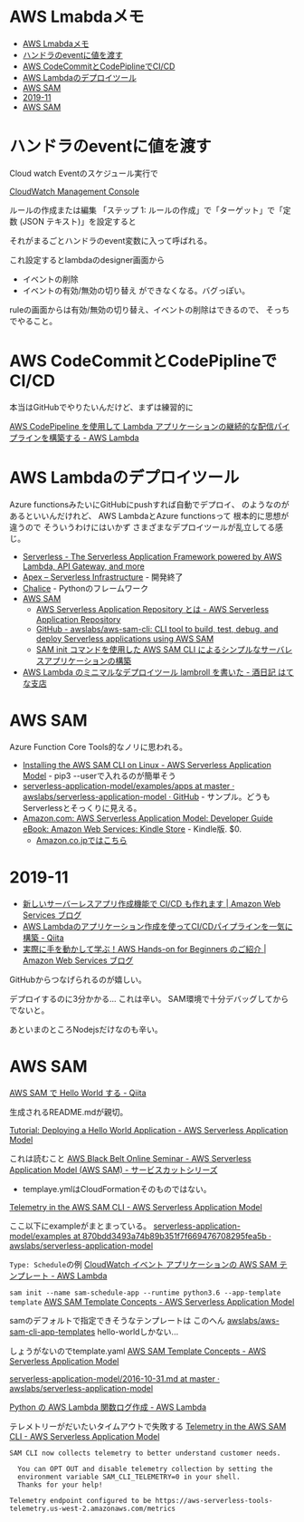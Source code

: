 # AWS Lmabdaメモ

- [AWS Lmabdaメモ](#aws-lmabda%e3%83%a1%e3%83%a2)
- [ハンドラのeventに値を渡す](#%e3%83%8f%e3%83%b3%e3%83%89%e3%83%a9%e3%81%aeevent%e3%81%ab%e5%80%a4%e3%82%92%e6%b8%a1%e3%81%99)
- [AWS CodeCommitとCodePiplineでCI/CD](#aws-codecommit%e3%81%a8codepipline%e3%81%a7cicd)
- [AWS Lambdaのデプロイツール](#aws-lambda%e3%81%ae%e3%83%87%e3%83%97%e3%83%ad%e3%82%a4%e3%83%84%e3%83%bc%e3%83%ab)
- [AWS SAM](#aws-sam)
- [2019-11](#2019-11)
- [AWS SAM](#aws-sam-1)


# ハンドラのeventに値を渡す

Cloud watch Eventのスケジュール実行で

[CloudWatch Management Console](https://ap-northeast-1.console.aws.amazon.com/cloudwatch/home?region=ap-northeast-1#rules:)

ルールの作成または編集
「ステップ 1: ルールの作成」で「ターゲット」で「定数 (JSON テキスト)」を設定すると

それがまるごとハンドラのevent変数に入って呼ばれる。

これ設定するとlambdaのdesigner画面から
- イベントの削除
- イベントの有効/無効の切り替え
ができなくなる。バグっぽい。

ruleの画面からは有効/無効の切り替え、イベントの削除はできるので、
そっちでやること。



# AWS CodeCommitとCodePiplineでCI/CD

本当はGitHubでやりたいんだけど、まずは練習的に

[AWS CodePipeline を使用して Lambda アプリケーションの継続的な配信パイプラインを構築する - AWS Lambda](https://docs.aws.amazon.com/ja_jp/lambda/latest/dg/build-pipeline.html)

# AWS Lambdaのデプロイツール

Azure functionsみたいにGitHubにpushすれば自動でデプロイ、
のようなのがあるといいんだけれど、
AWS LambdaとAzure functionsって
根本的に思想が違うので
そういうわけにはいかず
さまざまなデプロイツールが乱立してる感じ。

- [Serverless - The Serverless Application Framework powered by AWS Lambda, API Gateway, and more](https://serverless.com/)
- [Apex – Serverless Infrastructure](http://apex.run/) - 開発終了
- [Chalice](https://chalice.readthedocs.io/en/latest/) - Pythonのフレームワーク
- [AWS SAM](https://aws.amazon.com/jp/serverless/sam/)
  - [AWS Serverless Application Repository とは - AWS Serverless Application Repository](https://docs.aws.amazon.com/ja_jp/serverlessrepo/latest/devguide/what-is-serverlessrepo.html)
  - [GitHub - awslabs/aws-sam-cli: CLI tool to build, test, debug, and deploy Serverless applications using AWS SAM](https://github.com/awslabs/aws-sam-cli)
  - [SAM init コマンドを使用した AWS SAM CLI によるシンプルなサーバレスアプリケーションの構築](https://aws.amazon.com/jp/about-aws/whats-new/2018/04/aws-sam-cli-releases-new-init-command/)
- [AWS Lambda のミニマルなデプロイツール lambroll を書いた - 酒日記 はてな支店](https://sfujiwara.hatenablog.com/entry/lambroll)


# AWS SAM

Azure Function Core Tools的なノリに思われる。

 - [Installing the AWS SAM CLI on Linux - AWS Serverless Application Model](https://docs.aws.amazon.com/en_pv/serverless-application-model/latest/developerguide/serverless-sam-cli-install-linux.html) - pip3 --userで入れるのが簡単そう
- [serverless-application-model/examples/apps at master · awslabs/serverless-application-model · GitHub](https://github.com/awslabs/serverless-application-model/tree/master/examples/apps) - サンプル。どうもServerlessとそっくりに見える。
- [Amazon.com: AWS Serverless Application Model: Developer Guide eBook: Amazon Web Services: Kindle Store](https://www.amazon.com/dp/B07P7K9VZB) - Kindle版. $0.
  - [Amazon.co.jpではこちら](https://www.amazon.co.jp/AWS-Serverless-Application-Model-Developer-ebook/dp/B07P7K9VZB/)


# 2019-11

- [新しいサーバーレスアプリ作成機能で CI/CD も作れます | Amazon Web Services ブログ](https://aws.amazon.com/jp/blogs/news/new-serverless-app-creation-with-cicd/)
- [AWS Lambdaのアプリケーション作成を使ってCI/CDパイプラインを一気に構築 - Qiita](https://qiita.com/shonansurvivors/items/b223fbb362aed3c1c536)
- [実際に手を動かして学ぶ！AWS Hands-on for Beginners のご紹介 | Amazon Web Services ブログ](https://aws.amazon.com/jp/blogs/news/aws-hands-on-for-beginners-01/)

GitHubからつなげられるのが嬉しい。

デプロイするのに3分かかる... これは辛い。
SAM環境で十分デバッグしてからでないと。

あといまのところNodejsだけなのも辛い。

# AWS SAM

[AWS SAM で Hello World する - Qiita](https://qiita.com/mokuo/items/3348f19d12cb9b17295d)

生成されるREADME.mdが親切。

[Tutorial: Deploying a Hello World Application - AWS Serverless Application Model](https://docs.aws.amazon.com/serverless-application-model/latest/developerguide/serverless-getting-started-hello-world.html)

これは読むこと
[AWS Black Belt Online Seminar - AWS Serverless Application Model (AWS SAM) - サービスカットシリーズ](https://d1.awsstatic.com/webinars/jp/pdf/services/20190814_AWS-Blackbelt_SAM_rev.pdf)

- templaye.ymlはCloudFormationそのものではない。


[Telemetry in the AWS SAM CLI - AWS Serverless Application Model](https://docs.aws.amazon.com/ja_jp/serverless-application-model/latest/developerguide/serverless-sam-telemetry.html)

ここ以下にexampleがまとまっている。
[serverless-application-model/examples at 870bdd3493a74b89b351f7f669476708295fea5b · awslabs/serverless-application-model](https://github.com/awslabs/serverless-application-model/tree/870bdd3493a74b89b351f7f669476708295fea5b/examples)

`Type: Schedule`の例
[CloudWatch イベント アプリケーションの AWS SAM テンプレート - AWS Lambda](https://docs.aws.amazon.com/ja_jp/lambda/latest/dg/with-scheduledevents-example-use-app-spec.html)

`sam init --name sam-schedule-app --runtime python3.6 --app-template template`
[AWS SAM Template Concepts - AWS Serverless Application Model](https://docs.aws.amazon.com/serverless-application-model/latest/developerguide/serverless-sam-template-basics.html)

samのデフォルトで指定できそうなテンプレートは
このへん
[awslabs/aws-sam-cli-app-templates](https://github.com/awslabs/aws-sam-cli-app-templates)
hello-worldしかない...

しょうがないのでtemplate.yaml
[AWS SAM Template Concepts - AWS Serverless Application Model](https://docs.aws.amazon.com/serverless-application-model/latest/developerguide/serverless-sam-template-basics.html)


[serverless-application-model/2016-10-31.md at master · awslabs/serverless-application-model](https://github.com/awslabs/serverless-application-model/blob/master/versions/2016-10-31.md)


[Python の AWS Lambda 関数ログ作成 - AWS Lambda](https://docs.aws.amazon.com/ja_jp/lambda/latest/dg/python-logging.html)


テレメトリーがだいたいタイムアウトで失敗する
[Telemetry in the AWS SAM CLI - AWS Serverless Application Model](https://docs.aws.amazon.com/serverless-application-model/latest/developerguide/serverless-sam-telemetry.html)
```
SAM CLI now collects telemetry to better understand customer needs.

  You can OPT OUT and disable telemetry collection by setting the
  environment variable SAM_CLI_TELEMETRY=0 in your shell.
  Thanks for your help!
```

```
Telemetry endpoint configured to be https://aws-serverless-tools-telemetry.us-west-2.amazonaws.com/metrics
```

